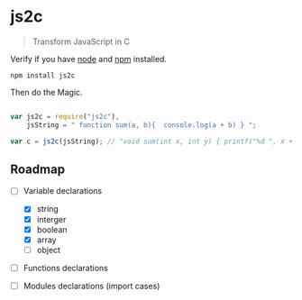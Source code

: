 # js2c

> Transform JavaScript in C

Verify if you have [node](https://nodejs.org/en/) and [npm](https://www.npmjs.org/) installed.

```shell
npm install js2c
```

Then do the Magic.

```javascript

var js2c = require("js2c"),
    jsString = " function sum(a, b){  console.log(a + b) } ";

var c = js2c(jsString); // "void sum(int x, int y) { printf("%d ", x + y); }"

```

## Roadmap

- [ ] Variable declarations
  - [x] string
  - [x] interger
  - [x] boolean
  - [x] array
  - [ ] object
- [ ] Functions declarations
- [ ] Modules declarations (import cases)

